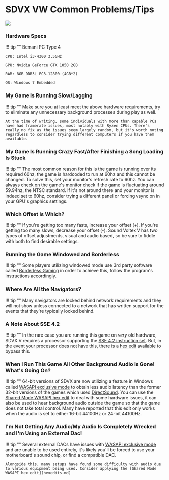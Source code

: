 # SDVX VW Common Problems/Tips

<img src="/img/sdvxv/vw.png">

### Hardware Specs

!!! tip ""
	Bemani PC Type 4

	CPU: Intel i3-4300 3.5GHz

	GPU: Nvidia GeForce GTX 1050 2GB

	RAM: 8GB DDR3L PC3-12800 (4GB*2)

	OS: Windows 7 Embedded

### My Game Is Running Slow/Lagging

!!! tip ""
	Make sure you at least meet the above hardware requirements, try to eliminate any unnecessary background processes during play as well.

	At the time of writing, some individuals with more than capable PCs have had framerate issues, most notably with Ryzen CPUs. There's really no fix as the issues seem largely random, but it's worth noting regardless to consider trying different computers if you have them available.

### My Game Is Running Crazy Fast/After Finishing a Song Loading Is Stuck

!!! tip ""
	The most common reason for this is the game is running over its required 60hz, the game is hardcoded to run at 60hz and this cannot be changed. To solve this, set your monitor's refresh rate to 60hz. You can always check on the game's monitor check if the game is fluctuating around 59.94hz, the NTSC standard. If it's not around there and your monitor is indeed set to 60hz, consider trying a different panel or forcing vsync on in your GPU's graphics settings.

### Which Offset Is Which?

!!! tip ""
	If you're getting too many fasts, increase your offset (+). If you're getting too many slows, decrease your offset (-). Sound Voltex V has two types of offset adjustments, visual and audio based, so be sure to fiddle with both to find desirable settings.

### Running the Game Windowed and Borderless

!!! tip ""
	Some players utilizing windowed mode use 3rd party software called [Borderless Gaming](https://github.com/Codeusa/Borderless-Gaming/releases) in order to achieve this, follow the program's instructions accordingly.

### Where Are All the Navigators?

!!! tip ""
	Many navigators are locked behind network requirements and they will not show unless connected to a network that has written support for the events that they're typically locked behind.

### A Note About SSE 4.2

!!! tip ""
	In the rare case you are running this game on *very* old hardware, SDVX V requires a processor supporting the [SSE 4.2 instruction set](https://en.wikipedia.org/wiki/SSE4#SSE4.2). But, in the event your processor does not have this, there is a [hex edit](hexedits.md) available to bypass this.

### When I Run This Game All Other Background Audio Is Gone! What's Going On?

!!! tip ""
	64-bit versions of SDVX	 are now utilizing a feature in Windows called [WASAPI exclusive mode](https://docs.microsoft.com/en-us/windows/win32/coreaudio/exclusive-mode-streams) to obtain less audio latency than the former 32-bit versions of the games which used [DirectSound](https://en.wikipedia.org/wiki/DirectSound). You can use the [Shared Mode WASAPI hex edit](hexedits.md) to deal with some hardware issues, it can also be used to hear background audio outside the game so that the game does not take total control. Many have reported that this edit only works when the audio is set to either 16-bit 44100Hz or 24-bit 44100Hz.

### I'm Not Getting Any Audio/My Audio Is Completely Wrecked and I'm Using an External Dac!

!!! tip ""
	Several external DACs have issues with [WASAPI exclusive mode](https://docs.microsoft.com/en-us/windows/win32/coreaudio/exclusive-mode-streams) and are unable to be used entirely, it's likely you'll be forced to use your motherboard's sound chip, or find a compatible DAC.

	Alongside this, many setups have found some difficulty with audio due to various equipment being used. Consider applying the [Shared Mode WASAPI hex edit](hexedits.md)
